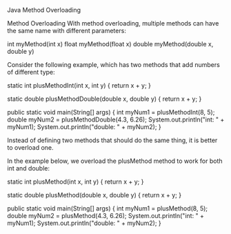 Java Method Overloading

Method Overloading
With method overloading, multiple methods can have the same name with different parameters:

int myMethod(int x)
float myMethod(float x)
double myMethod(double x, double y)

Consider the following example, which has two methods that add numbers of different type:

static int plusMethodInt(int x, int y) {
return x + y;
}

static double plusMethodDouble(double x, double y) {
return x + y;
}

public static void main(String[] args) {
int myNum1 = plusMethodInt(8, 5);
double myNum2 = plusMethodDouble(4.3, 6.26);
System.out.println("int: " + myNum1);
System.out.println("double: " + myNum2);
}

Instead of defining two methods that should do the same thing, it is better to overload one.

In the example below, we overload the plusMethod method to work for both int and double:

static int plusMethod(int x, int y) {
return x + y;
}

static double plusMethod(double x, double y) {
return x + y;
}


public static void main(String[] args) {
int myNum1 = plusMethod(8, 5);
double myNum2 = plusMethod(4.3, 6.26);
System.out.println("int: " + myNum1);
System.out.println("double: " + myNum2);
}